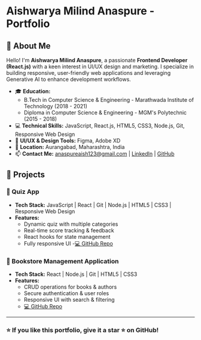 # Aishwarya Milind Anaspure - Portfolio
## 👋 About Me  
Hello! I'm **Aishwarya Milind Anaspure**, a passionate **Frontend Developer (React.js)** with a keen interest in UI/UX design and marketing. I specialize in building responsive, user-friendly web applications and leveraging Generative AI to enhance development workflows.

- 🎓 **Education:**
  - B.Tech in Computer Science & Engineering - Marathwada Institute of Technology (2018 - 2021)
  - Diploma in Computer Science & Engineering - MGM's Polytechnic (2015 - 2018)
- 💻 **Technical Skills:** JavaScript, React.js, HTML5, CSS3, Node.js, Git, Responsive Web Design
- 🎨 **UI/UX & Design Tools:** Figma, Adobe XD
- 📍 **Location:** Aurangabad, Maharashtra, India
- 📫 **Contact Me:** anaspureaish123@gmail.com | [LinkedIn](https://linkedin.com/in/aishwaryaanaspure) | [GitHub](https://github.com/AishwaryaAnaspure)

## 🚀 Projects  
### 📌 Quiz App
- **Tech Stack:** JavaScript | React | Git | Node.js | HTML5 | CSS3 | Responsive Web Design
- **Features:**
  - Dynamic quiz with multiple categories
  - Real-time score tracking & feedback
  - React hooks for state management
  - Fully responsive UI
  -[💻 GitHub Repo](https://github.com/AishwaryaAnaspure/quiz-app)

### 📌 Bookstore Management Application
- **Tech Stack:** React | Node.js | Git | HTML5 | CSS3
- **Features:**
  - CRUD operations for books & authors
  - Secure authentication & user roles
  - Responsive UI with search & filtering
  - [💻 GitHub Repo](https://github.com/AishwaryaAnaspure/bookstore-management)

---
### ⭐ If you like this portfolio, give it a star ⭐ on GitHub!

